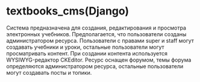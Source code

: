# textbooks_cms(Django)

Система предназначена для создания, редактирования и просмотра электронных учебников. Предполагается, что пользователи созданы администратором ресурса. Пользователи с правами super и staff могут создавать учебники и уроки, остальные пользователи могут просматривать контент. При создании контента используется WYSIWYG-редактор CKEditor. Ресурс оснащен форумом, темы форума определяются администратором ресурса, остальные пользователи могут создавать посты и топики.

